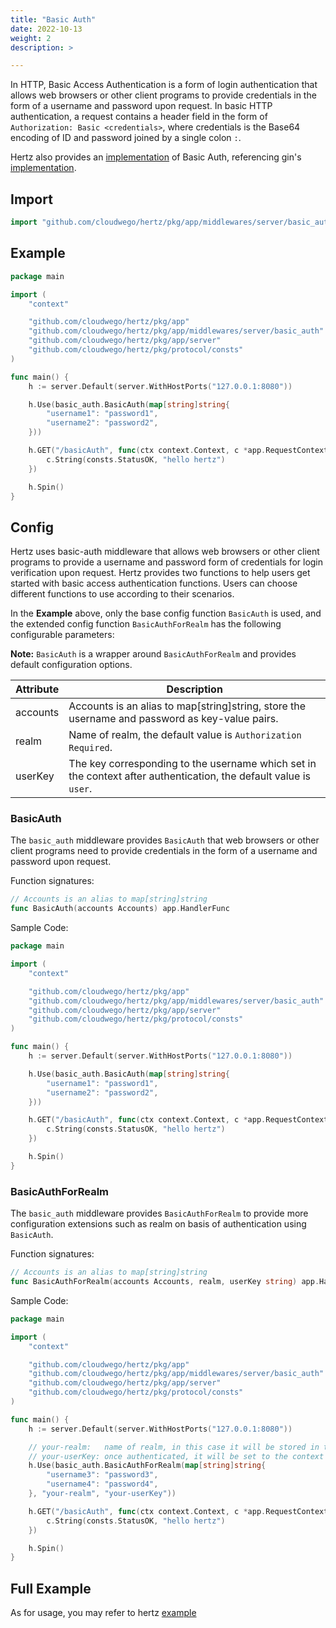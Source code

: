 ```yaml
---
title: "Basic Auth"
date: 2022-10-13
weight: 2
description: >

---
```


In HTTP, Basic Access Authentication is a form of login authentication that allows web browsers or other client programs to provide credentials in the form of a username and password upon request.
In basic HTTP authentication, a request contains a header field in the form of `Authorization: Basic <credentials>`, where credentials is the Base64 encoding of ID and password joined by a single colon `:`.

Hertz also provides an [implementation](https://github.com/cloudwego/hertz/tree/main/pkg/app/middlewares/server/basic_auth) of Basic Auth, referencing gin's [implementation](https://github.com/gin-gonic/gin#using-basicauth-middleware).

## Import

```go
import "github.com/cloudwego/hertz/pkg/app/middlewares/server/basic_auth"
```

## Example

```go
package main

import (
    "context"

    "github.com/cloudwego/hertz/pkg/app"
    "github.com/cloudwego/hertz/pkg/app/middlewares/server/basic_auth"
    "github.com/cloudwego/hertz/pkg/app/server"
    "github.com/cloudwego/hertz/pkg/protocol/consts"
)

func main() {
    h := server.Default(server.WithHostPorts("127.0.0.1:8080"))

    h.Use(basic_auth.BasicAuth(map[string]string{
        "username1": "password1",
        "username2": "password2",
    }))

    h.GET("/basicAuth", func(ctx context.Context, c *app.RequestContext) {
        c.String(consts.StatusOK, "hello hertz")
    })

    h.Spin()
}
```

## Config

Hertz uses basic-auth middleware that allows web browsers or other client programs to provide a username and password form of credentials for login verification upon request.
Hertz provides two functions to help users get started with basic access authentication functions.
Users can choose different functions to use according to their scenarios.

In the **Example** above, only the base config function `BasicAuth` is used, and the extended config function `BasicAuthForRealm` has the following configurable parameters:

**Note:** `BasicAuth` is a wrapper around `BasicAuthForRealm` and provides default configuration options.

| Attribute | Description                                                                                                       |
|-----------|-------------------------------------------------------------------------------------------------------------------|
| accounts  | Accounts is an alias to map[string]string, store the username and password as key-value pairs.                    |
| realm     | Name of realm, the default value is `Authorization Required`.                                                     |
| userKey   | The key corresponding to the username which set in the context after authentication, the default value is `user`. |

### BasicAuth

The `basic_auth` middleware provides `BasicAuth` that web browsers or other client programs need to provide credentials in the form of a username and password upon request.

Function signatures:

```go
// Accounts is an alias to map[string]string
func BasicAuth(accounts Accounts) app.HandlerFunc
```

Sample Code:

```go
package main

import (
    "context"

    "github.com/cloudwego/hertz/pkg/app"
    "github.com/cloudwego/hertz/pkg/app/middlewares/server/basic_auth"
    "github.com/cloudwego/hertz/pkg/app/server"
    "github.com/cloudwego/hertz/pkg/protocol/consts"
)

func main() {
    h := server.Default(server.WithHostPorts("127.0.0.1:8080"))

    h.Use(basic_auth.BasicAuth(map[string]string{
        "username1": "password1",
        "username2": "password2",
    }))

    h.GET("/basicAuth", func(ctx context.Context, c *app.RequestContext) {
        c.String(consts.StatusOK, "hello hertz")
    })

    h.Spin()
}
```

### BasicAuthForRealm

The `basic_auth` middleware provides `BasicAuthForRealm` to provide more configuration extensions such as realm on basis of authentication using `BasicAuth`.

Function signatures:

```go
// Accounts is an alias to map[string]string
func BasicAuthForRealm(accounts Accounts, realm, userKey string) app.HandlerFunc
```

Sample Code:

```go
package main

import (
    "context"

    "github.com/cloudwego/hertz/pkg/app"
    "github.com/cloudwego/hertz/pkg/app/middlewares/server/basic_auth"
    "github.com/cloudwego/hertz/pkg/app/server"
    "github.com/cloudwego/hertz/pkg/protocol/consts"
)

func main() {
    h := server.Default(server.WithHostPorts("127.0.0.1:8080"))

    // your-realm:   name of realm, in this case it will be stored in the response header as Www-Authenticate: Basic realm="your-realm"
    // your-userKey: once authenticated, it will be set to the context with userKey as the key and username as the value
    h.Use(basic_auth.BasicAuthForRealm(map[string]string{
        "username3": "password3",
        "username4": "password4",
    }, "your-realm", "your-userKey"))

    h.GET("/basicAuth", func(ctx context.Context, c *app.RequestContext) {
        c.String(consts.StatusOK, "hello hertz")
    })

    h.Spin()
}
```

## Full Example

As for usage, you may refer to hertz [example](https://github.com/cloudwego/hertz-examples/blob/main/middleware/basicauth/main.go)
